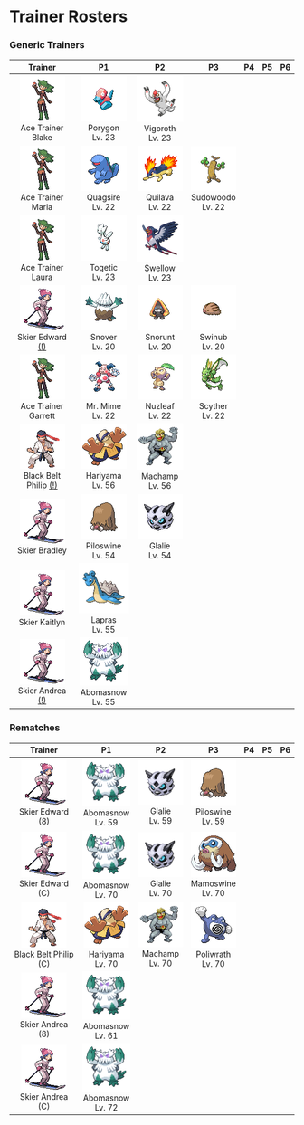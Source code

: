 # Trainer Rosters

### Generic Trainers

| Trainer | P1 | P2 | P3 | P4 | P5 | P6 |
|:-------:|:--:|:--:|:--:|:--:|:--:|:--:|
| ![Ace Trainer Blake](../../assets/trainers/ace_trainer.png)<br>Ace Trainer Blake | ![Porygon](../../assets/sprites/porygon/front.gif)<br>Porygon<br>Lv. 23 | ![Vigoroth](../../assets/sprites/vigoroth/front.gif)<br>Vigoroth<br>Lv. 23 |
| ![Ace Trainer Maria](../../assets/trainers/ace_trainer.png)<br>Ace Trainer Maria | ![Quagsire](../../assets/sprites/quagsire/front.gif)<br>Quagsire<br>Lv. 22 | ![Quilava](../../assets/sprites/quilava/front.gif)<br>Quilava<br>Lv. 22 | ![Sudowoodo](../../assets/sprites/sudowoodo/front.gif)<br>Sudowoodo<br>Lv. 22 |
| ![Ace Trainer Laura](../../assets/trainers/ace_trainer.png)<br>Ace Trainer Laura | ![Togetic](../../assets/sprites/togetic/front.gif)<br>Togetic<br>Lv. 23 | ![Swellow](../../assets/sprites/swellow/front.gif)<br>Swellow<br>Lv. 23 |
| ![Skier Edward [(!)](#rematches)](../../assets/trainers/skier.png)<br>Skier Edward [(!)](#rematches) | ![Snover](../../assets/sprites/snover/front.gif)<br>Snover<br>Lv. 20 | ![Snorunt](../../assets/sprites/snorunt/front.gif)<br>Snorunt<br>Lv. 20 | ![Swinub](../../assets/sprites/swinub/front.gif)<br>Swinub<br>Lv. 20 |
| ![Ace Trainer Garrett](../../assets/trainers/ace_trainer.png)<br>Ace Trainer Garrett | ![Mr. Mime](../../assets/sprites/mr-mime/front.gif)<br>Mr. Mime<br>Lv. 22 | ![Nuzleaf](../../assets/sprites/nuzleaf/front.gif)<br>Nuzleaf<br>Lv. 22 | ![Scyther](../../assets/sprites/scyther/front.gif)<br>Scyther<br>Lv. 22 |
| ![Black Belt Philip [(!)](#rematches)](../../assets/trainers/black_belt.png)<br>Black Belt Philip [(!)](#rematches) | ![Hariyama](../../assets/sprites/hariyama/front.gif)<br>Hariyama<br>Lv. 56 | ![Machamp](../../assets/sprites/machamp/front.gif)<br>Machamp<br>Lv. 56 |
| ![Skier Bradley](../../assets/trainers/skier.png)<br>Skier Bradley | ![Piloswine](../../assets/sprites/piloswine/front.gif)<br>Piloswine<br>Lv. 54 | ![Glalie](../../assets/sprites/glalie/front.gif)<br>Glalie<br>Lv. 54 |
| ![Skier Kaitlyn](../../assets/trainers/skier.png)<br>Skier Kaitlyn | ![Lapras](../../assets/sprites/lapras/front.gif)<br>Lapras<br>Lv. 55 |
| ![Skier Andrea [(!)](#rematches)](../../assets/trainers/skier.png)<br>Skier Andrea [(!)](#rematches) | ![Abomasnow](../../assets/sprites/abomasnow/front.gif)<br>Abomasnow<br>Lv. 55 |


### Rematches

| Trainer | P1 | P2 | P3 | P4 | P5 | P6 |
|:-------:|:--:|:--:|:--:|:--:|:--:|:--:|
| ![Skier Edward (8)](../../assets/trainers/skier.png)<br>Skier Edward (8) | ![Abomasnow](../../assets/sprites/abomasnow/front.gif)<br>Abomasnow<br>Lv. 59 | ![Glalie](../../assets/sprites/glalie/front.gif)<br>Glalie<br>Lv. 59 | ![Piloswine](../../assets/sprites/piloswine/front.gif)<br>Piloswine<br>Lv. 59 |
| ![Skier Edward (C)](../../assets/trainers/skier.png)<br>Skier Edward (C) | ![Abomasnow](../../assets/sprites/abomasnow/front.gif)<br>Abomasnow<br>Lv. 70 | ![Glalie](../../assets/sprites/glalie/front.gif)<br>Glalie<br>Lv. 70 | ![Mamoswine](../../assets/sprites/mamoswine/front.gif)<br>Mamoswine<br>Lv. 70 |
| ![Black Belt Philip (C)](../../assets/trainers/black_belt.png)<br>Black Belt Philip (C) | ![Hariyama](../../assets/sprites/hariyama/front.gif)<br>Hariyama<br>Lv. 70 | ![Machamp](../../assets/sprites/machamp/front.gif)<br>Machamp<br>Lv. 70 | ![Poliwrath](../../assets/sprites/poliwrath/front.gif)<br>Poliwrath<br>Lv. 70 |
| ![Skier Andrea (8)](../../assets/trainers/skier.png)<br>Skier Andrea (8) | ![Abomasnow](../../assets/sprites/abomasnow/front.gif)<br>Abomasnow<br>Lv. 61 |
| ![Skier Andrea (C)](../../assets/trainers/skier.png)<br>Skier Andrea (C) | ![Abomasnow](../../assets/sprites/abomasnow/front.gif)<br>Abomasnow<br>Lv. 72 |

